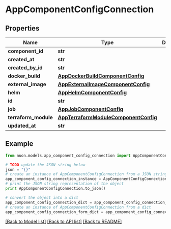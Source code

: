 # AppComponentConfigConnection


## Properties

Name | Type | Description | Notes
------------ | ------------- | ------------- | -------------
**component_id** | **str** |  | [optional] 
**created_at** | **str** |  | [optional] 
**created_by_id** | **str** |  | [optional] 
**docker_build** | [**AppDockerBuildComponentConfig**](AppDockerBuildComponentConfig.md) |  | [optional] 
**external_image** | [**AppExternalImageComponentConfig**](AppExternalImageComponentConfig.md) |  | [optional] 
**helm** | [**AppHelmComponentConfig**](AppHelmComponentConfig.md) |  | [optional] 
**id** | **str** |  | [optional] 
**job** | [**AppJobComponentConfig**](AppJobComponentConfig.md) |  | [optional] 
**terraform_module** | [**AppTerraformModuleComponentConfig**](AppTerraformModuleComponentConfig.md) |  | [optional] 
**updated_at** | **str** |  | [optional] 

## Example

```python
from nuon.models.app_component_config_connection import AppComponentConfigConnection

# TODO update the JSON string below
json = "{}"
# create an instance of AppComponentConfigConnection from a JSON string
app_component_config_connection_instance = AppComponentConfigConnection.from_json(json)
# print the JSON string representation of the object
print AppComponentConfigConnection.to_json()

# convert the object into a dict
app_component_config_connection_dict = app_component_config_connection_instance.to_dict()
# create an instance of AppComponentConfigConnection from a dict
app_component_config_connection_form_dict = app_component_config_connection.from_dict(app_component_config_connection_dict)
```
[[Back to Model list]](../README.md#documentation-for-models) [[Back to API list]](../README.md#documentation-for-api-endpoints) [[Back to README]](../README.md)


